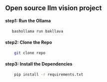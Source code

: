 ## Open source llm vision project

#### step1: Run the Ollama
 ```bash 
    bashollama run bakllava
```
#### step2: Clone the Repo
```bash
    git clone repo
```
#### step3: Install the Dependencies
```bash
    pip install -r requirements.txt 
```
